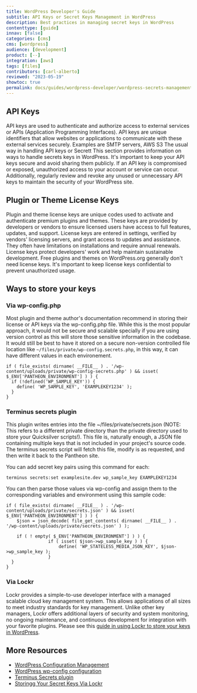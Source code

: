 ```yaml
---
title: WordPress Developer's Guide
subtitle: API Keys or Secret Keys Management in WordPress
description: Best practices in managing secret keys in WordPress
contenttype: [guide]
innav: [false]
categories: [cms]
cms: [wordpress]
audience: [development]
product: [--]
integration: [aws]
tags: [files]
contributors: [carl-alberto]
reviewed: "2023-05-19"
showtoc: true
permalink: docs/guides/wordpress-developer/wordpress-secrets-management
---
```


## API Keys

API keys are used to authenticate and authorize access to external services or APIs (Application Programming Interfaces). API keys are unique identifiers that allow websites or applications to communicate with these external services securely. Examples are SMTP servers, AWS S3 The usual way in handling API keys or Secrett This section provides information on ways to handle secrets keys in WordPress. It's important to keep your API keys secure and avoid sharing them publicly. If an API key is compromised or exposed, unauthorized access to your account or service can occur. Additionally, regularly review and revoke any unused or unnecessary API keys to maintain the security of your WordPress site.

## Plugin or Theme License Keys

Plugin and theme license keys are unique codes used to activate and authenticate premium plugins and themes. These keys are provided by developers or vendors to ensure licensed users have access to full features, updates, and support. License keys are entered in settings, verified by vendors' licensing servers, and grant access to updates and assistance. They often have limitations on installations and require annual renewals. License keys protect developers' work and help maintain sustainable development. Free plugins and themes on WordPress.org generally don't need license keys. It's important to keep license keys confidential to prevent unauthorized usage.

## Ways to store your keys

### Via wp-config.php

Most plugin and theme author's documentation recommend in storing their license or API keys via the wp-config.php file. While this is the most popular approach, it would not be secure and scalable specially if you are using version control as this will store those sensitive information in the codebase. It would still be best to have it stored on a secure non-version controlled file location like `~/files/private/wp-config.secrets.php`, in this way, it can have different values in each environement.

```
if ( file_exists( dirname( __FILE__ ) . '/wp-content/uploads/private/wp-config-secrets.php' ) && isset( $_ENV['PANTHEON_ENVIRONMENT'] ) ) {
  if (!defined('WP_SAMPLE_KEY')) {
    define( 'WP_SAMPLE_KEY', 'EXAMPLEKEY1234' );
  }
}
```

### Terminus secrets plugin

This plugin writes entries into the file ~/files/private/secrets.json (NOTE: This refers to a different private directory than the private directory used to store your Quicksilver scripts!). This file is, naturally enough, a JSON file containing multiple keys that is not included in your project's source code. The terminus secrets script will fetch this file, modify is as requested, and then write it back to the Pantheon site. 

You can add secret key pairs using this command for each:

```
terminus secrets:set examplesite.dev wp_sample_key EXAMPLEKEY1234
```

You can then parse those values via wp-config and assign them to the corresponding variables and environment using this sample code:

```
if ( file_exists( dirname( __FILE__ ) . '/wp-content/uploads/private/secrets.json' ) && isset( $_ENV['PANTHEON_ENVIRONMENT'] ) ) {
	$json = json_decode( file_get_contents( dirname( __FILE__ ) . '/wp-content/uploads/private/secrets.json' ) );

	if ( ! empty( $_ENV['PANTHEON_ENVIRONMENT'] ) ) {
				if ( isset( $json->wp_sample_key ) ) {
					define( 'WP_STATELESS_MEDIA_JSON_KEY', $json->wp_sample_key );
				}
  }
}
```        

### Via Lockr

Lockr provides a simple-to-use developer interface with a managed scalable cloud key management system. This allows applications of all sizes to meet industry standards for key management. Unlike other key managers, Lockr offers additional layers of security and system monitoring, no ongoing maintenance, and continuous development for integration with your favorite plugins. Please see this [guide in using Lockr to store your keys in WordPress](/guides/lockr#wordpress-installation).



## More Resources

- [WordPress Configuration Management](/guides/wordpress-configurations/wp-cfm)
- [WordPress wp-config configuration](/guides/php/wp-config.php)
- [Terminus Secrets plugin](https://github.com/pantheon-systems/terminus-secrets-plugin)
- [Storingg Your Secret Keys Via Lockr](/guides/lockr)
